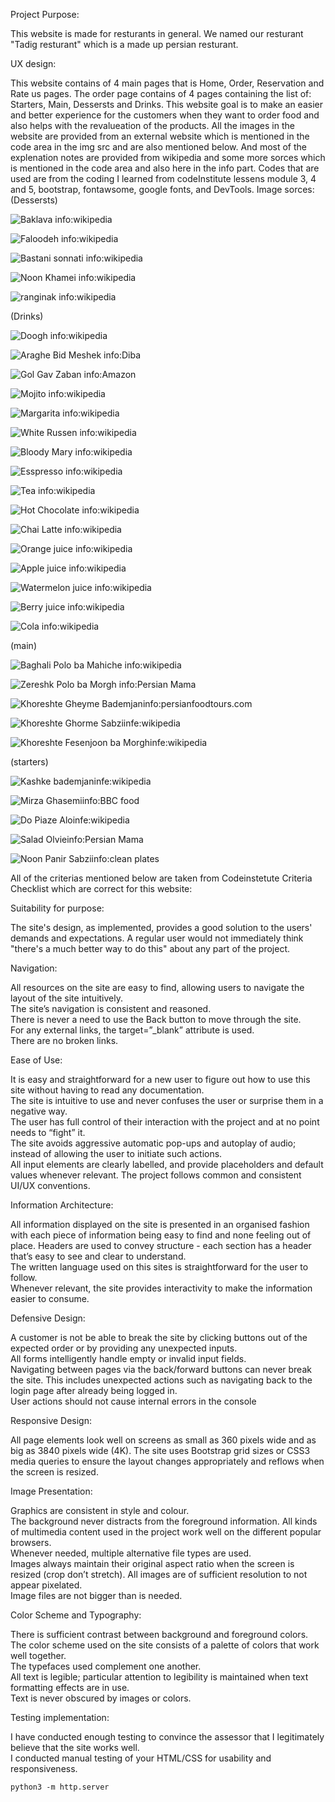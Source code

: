 Project Purpose:

This website is made for resturants in general. We named our resturant "Tadig resturant" which is a made up persian resturant.

UX design:

This website contains of 4 main pages that is Home, Order, Reservation and Rate us pages. The order page contains of 4 pages containing the list of: Starters, Main, Dessersts and Drinks.
This website goal is to make an easier and better experience for the customers when they want to order food and also helps with the revalueation of the products.
All the images in the website are provided from an external website which is mentioned in the code area in the img src and are also mentioned below. And most of the explenation notes are provided from wikipedia and some more sorces which is mentioned in the code area and also here in the info part.
Codes that are used are from the coding I learned from codeInstitute lessens module 3, 4 and 5, bootstrap, fontawsome, google fonts, and DevTools.
Image sorces:
(Dessersts)

<img            src="https://encrypted-tbn0.gstatic.com/images?q=tbn%3AANd9GcSyftLKhAJzlAmscp5fLjIjBYzrP-Vy1_7xsl9SHiQAFTu8vCeM&usqp=CAU"
                alt="Baklava"
              /> info:wikipedia

<img            src="https://dornatrip.com/wp-content/uploads/2018/08/AndroidOnlineNewsImage-1.png"
                alt="Faloodeh" 
              /> info:wikipedia

<img 
                src="https://encrypted-tbn0.gstatic.com/images?q=tbn%3AANd9GcSgL85WQFb-72OdGFDShM4gpfIt5z1tGWhmIha_Tv8XBehXtcKE&usqp=CAU"
                alt="Bastani sonnati" 
              /> info:wikipedia

<img
                src="https://image.shutterstock.com/z/stock-photo-profiteroles-fresh-cream-puffs-cakes-filled-with-pastry-cream-and-topped-with-chocolate-sauce-in-a-705988894.jpg"
                alt="Noon Khamei"
              /> info:wikipedia

<img
                src="https://4.bp.blogspot.com/-LBlaXdUqrYo/Tba1gvjYyHI/AAAAAAAACvs/l1bm02mG7-s/s1600/227458_206016996087508_100000376264948_606452_2793162_n.jpg"
                alt="ranginak" 
              /> info:wikipedia

(Drinks)

<img
                src="https://www.196flavors.com/wp-content/uploads/2019/07/doogh-1.jpg"
                alt="Doogh"
              /> info:wikipedia

<img
                src="https://en.snapptrip.com/blog/wp-content/uploads/2017/05/Sharbat-e-Khakshi-1024x805.jpg"
                alt="Araghe Bid Meshek"
              /> info:Diba

<img
                src="https://surfiran.com/wp-content/uploads/2018/07/iran-drinks-gol-gav-zaban-damnoosh-845x321.jpg"
                alt="Gol Gav Zaban"
              /> info:Amazon

<img
                src="https://alldayidreamaboutfood.com/wp-content/uploads/2013/05/Honest-Mojitos-3.jpg"
                alt="Mojito"
              /> info:wikipedia

<img
                src="https://www.bbcgoodfood.com/sites/default/files/styles/recipe/public/recipe/recipe-image/2019/05/frozen-margarita.jpg?itok=rQ3ozxhT"
                alt="Margarita"
              /> info:wikipedia

<img
                src="https://i.pinimg.com/originals/af/d2/4c/afd24c5047e6aaa1cfbe4dd8e8d7468f.jpg"
                alt="White Russen"
              /> info:wikipedia

<img
                src="https://www.bbcgoodfood.com/sites/default/files/user-collections/my-colelction-image/2015/12/bloody-mary.jpg"
                alt="Bloody Mary"
              /> info:wikipedia

<img
                src="https://kaffeexperterna.com/wp-content/uploads/2015/08/espresso-crema-kaffe.jpg"
                alt="Esspresso"
              /> info:wikipedia

<img
                src="https://www.comunicaffe.com/wp-content/uploads/2019/12/close-up-of-a-cup-of-tea.jpg"
                alt="Tea"
              /> info:wikipedia

<img
                src="https://vancouverwithlove.com/wp-content/uploads/2019/01/IMG_9512-e1548293207827.jpg"
                alt="Hot Chocolate"
              /> info:wikipedia

<img
                src="https://wendypolisi.com/wp-content/uploads/2018/09/dirty-chai-latte-2.jpg"
                alt="Chai Latte"
              /> info:wikipedia

<img
                src="https://www.earthfoodandfire.com/wp-content/uploads/2018/04/Homemade-Orange-Juice.jpg"
                alt="Orange juice"
              /> info:wikipedia

<img
                src="https://www.thespruceeats.com/thmb/GgHOntrZVUQDitcFypwTqeYDwSE=/3769x3769/smart/filters:no_upscale()/AppleCiderDrinkSpruce-5b3cb4ff46e0fb0037f88630.jpg"
                alt="Apple juice"
              /> info:wikipedia

<img
                src="https://images.eatthismuch.com/site_media/img/854541_Shamarie84_45b61cdb-ddfc-43dd-bf1f-6c366caf07a5.png"
                alt="Watermelon juice"
              /> info:wikipedia

<img
                src="https://5.imimg.com/data5/LY/KU/OD/GLADMIN-7061725/berryjuice-500x500.jpg"
                alt="Berry juice"
              /> info:wikipedia

<img
                src="https://metromode.se/files/2017/09/kaffe-cocacola.jpg"
                alt="Cola"
              /> info:wikipedia

(main)

<img
                src="https://media-cdn.tripadvisor.com/media/photo-s/03/a5/aa/c3/arya.jpg"
                alt="Baghali Polo ba Mahiche"
              /> info:wikipedia

<img
                src="https://yummynotes.net/wp-content/uploads/2020/04/Zereshk-Polo.jpg"
                alt="Zereshk Polo ba Morgh"
              /> info:Persian Mama

<img
                src="https://igotitfrommymaman.com/wp-content/uploads/2020/01/Khoreshe-Gheymeh-11-scaled.jpg"
                alt="Khoreshte Gheyme Bademjan"
              />info:persianfoodtours.com

<img
                src="https://www.196flavors.com/wp-content/uploads/2017/03/ghormeh-sabzi-3.jpg"
                alt="Khoreshte Ghorme Sabzi"
              />infe:wikipedia

<img
                src="https://yummynotes.net/wp-content/uploads/2019/01/fesenjan-recipe.jpg"
                alt="Khoreshte Fesenjoon ba Morgh"
              />infe:wikipedia

(starters)

<img
                src="https://persianfoodtours.com/wp-content/uploads/2019/10/Kashk-e-Bademjan.jpg"
                alt="Kashke bademjan"
              />infe:wikipedia

<img
                src="https://i.pinimg.com/236x/05/3f/57/053f571a37ce93fae8e4057176455ee1--ethnic-recipes-african-recipes.jpg"
                alt="Mirza Ghasemi"
              />info:BBC food

<img
                src="https://3.bp.blogspot.com/-psIKWaAbLDc/Wt4mpNShYGI/AAAAAAAAKzM/Z4Rb5Bj-7Mka3VhIoJb6NAtpSwbJ0pQEgCLcBGAs/s1600/DoPiazeh_TurmericSaffron.JPG"
                alt="Do Piaze Alo"
              />infe:wikipedia

<img
                src="https://i.pinimg.com/originals/39/37/be/3937be2fea7c0c2fb2c9987b7a63bc4b.jpg"
                alt="Salad Olvie"
              />info:Persian Mama

<img
                src="https://cdn.shortpixel.ai/spai/q_lossless+ret_img/https://3nkq72bhhp51kv1h2do55o5r-wpengine.netdna-ssl.com/wp-content/uploads/2.3_NAT_American-Herbal-Cookbook_NEW-Wordpress.jpg"
                alt="Noon Panir Sabzi"
              />info:clean plates

All of the criterias mentioned below are taken from Codeinstetute Criteria Checklist which are correct for this website:

Suitability for purpose:

The site's design, as implemented, provides a good solution to the users' demands and expectations.	
A regular user would not immediately think "there's a much better way to do this" about any part of the project.	

Navigation:

All resources on the site are easy to find, allowing users to navigate the layout of the site intuitively.	
The site’s navigation is consistent and reasoned.	
There is never a need to use the Back button to move through the site.	
For any external links, the target=”_blank” attribute is used.	
There are no broken links.

Ease of Use:

It is easy and straightforward for a new user to figure out how to use this site without having to read any documentation.	
The site is intuitive to use and never confuses the user or surprise them in a negative way.	
The user has full control of their interaction with the project and at no point needs to “fight” it.	
The site avoids aggressive automatic pop-ups and autoplay of audio; instead of allowing the user to initiate such actions.	
All input elements are clearly labelled, and provide placeholders and default values whenever relevant.	
The project follows common and consistent UI/UX conventions. 	

Information Architecture:

All information displayed on the site is presented in an organised fashion with each piece of information being easy to find and none feeling out of place.	
Headers are used to convey structure - each section has a header that’s easy to see and clear to understand.	
The written language used on this sites is straightforward for the user to follow.	
Whenever relevant, the site provides interactivity to make the information easier to consume.	

Defensive Design:

A customer is not be able to break the site by clicking buttons out of the expected order or by providing any unexpected inputs.	
All forms intelligently handle empty or invalid input fields.	
Navigating between pages via the back/forward buttons can never break the site.	
This includes unexpected actions such as navigating back to the login page after already being logged in.	
User actions should not cause internal errors in the console

Responsive Design:

All page elements look well on screens as small as 360 pixels wide and as big as 3840 pixels wide (4K).	
The site uses Bootstrap grid sizes or CSS3 media queries to ensure the layout changes appropriately and reflows when the screen is resized.	

Image Presentation:

Graphics are consistent in style and colour.	
The background never distracts from the foreground information.	
All kinds of multimedia content used in the project work well on the different popular browsers.	
Whenever needed, multiple alternative file types are used.	
Images always maintain their original aspect ratio when the screen is resized (crop don’t stretch).	
All images are of sufficient resolution to not appear pixelated.	
Image files are not bigger than is needed.

Color Scheme and Typography:

There is sufficient contrast between background and foreground colors.	
The color scheme used on the site consists of a palette of colors that work well together.	
The typefaces used complement one another.	
All text is legible; particular attention to legibility is maintained when text formatting effects are in use.	
Text is never obscured by images or colors.	

Testing implementation:

I have conducted enough testing to convince the assessor that I legitimately believe that the site works well.	
I conducted manual testing of your HTML/CSS for usability and responsiveness.


`python3 -m http.server`

